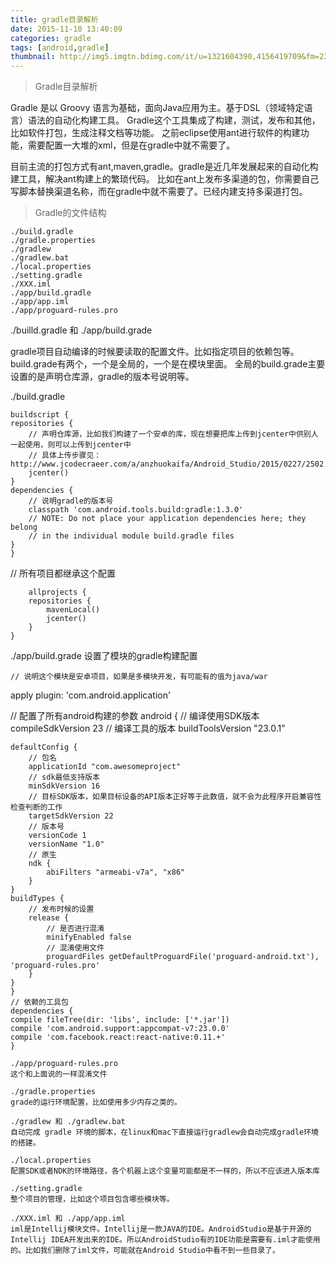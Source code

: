 ```yaml
---
title: gradle目录解析
date: 2015-11-10 13:40:09
categories: gradle
tags: [android,gradle]
thumbnail: http://img5.imgtn.bdimg.com/it/u=1321604390,4156419709&fm=23&gp=0.jpg
---
```


> Gradle目录解析

Gradle 是以 Groovy 语言为基础，面向Java应用为主。基于DSL（领域特定语言）语法的自动化构建工具。
Gradle这个工具集成了构建，测试，发布和其他，比如软件打包，生成注释文档等功能。
之前eclipse使用ant进行软件的构建功能，需要配置一大堆的xml，但是在gradle中就不需要了。

目前主流的打包方式有ant,maven,gradle。gradle是近几年发展起来的自动化构建工具，解决ant构建上的繁琐代码。
比如在ant上发布多渠道的包，你需要自己写脚本替换渠道名称，而在gradle中就不需要了。已经内建支持多渠道打包。

> Gradle的文件结构

    ./build.gradle
    ./gradle.properties
    ./gradlew
    ./gradlew.bat
    ./local.properties
    ./setting.gradle
    ./XXX.iml
    ./app/build.gradle
    ./app/app.iml
    ./app/proguard-rules.pro

./builld.gradle 和 ./app/build.grade

gradle项目自动编译的时候要读取的配置文件。比如指定项目的依赖包等。
build.grade有两个，一个是全局的，一个是在模块里面。
全局的build.grade主要设置的是声明仓库源，gradle的版本号说明等。

./build.gradle

    buildscript {
    repositories {
        // 声明仓库源，比如我们构建了一个安卓的库，现在想要把库上传到jcenter中供别人一起使用，则可以上传到jcenter中
        // 具体上传步骤见：http://www.jcodecraeer.com/a/anzhuokaifa/Android_Studio/2015/0227/2502.html
        jcenter()
    }
    dependencies {
        // 说明gradle的版本号
        classpath 'com.android.tools.build:gradle:1.3.0'
        // NOTE: Do not place your application dependencies here; they belong
        // in the individual module build.gradle files
    }
    }
// 所有项目都继承这个配置

        allprojects {
        repositories {
            mavenLocal()
            jcenter()
        }
    }


./app/build.grade 设置了模块的gradle构建配置

    // 说明这个模块是安卓项目，如果是多模块开发，有可能有的值为java/war
apply plugin: 'com.android.application'

// 配置了所有android构建的参数
android {
    // 编译使用SDK版本
    compileSdkVersion 23
    // 编译工具的版本
    buildToolsVersion "23.0.1"

    defaultConfig {
        // 包名
        applicationId "com.awesomeproject"
        // sdk最低支持版本
        minSdkVersion 16
        // 目标SDK版本，如果目标设备的API版本正好等于此数值，就不会为此程序开启兼容性检查判断的工作
        targetSdkVersion 22
        // 版本号
        versionCode 1
        versionName "1.0"
        // 原生
        ndk {
            abiFilters "armeabi-v7a", "x86"
        }
    }
    buildTypes {
        // 发布时候的设置
        release {
            // 是否进行混淆
            minifyEnabled false
            // 混淆使用文件
            proguardFiles getDefaultProguardFile('proguard-android.txt'), 'proguard-rules.pro'
        }
    }
    }
    // 依赖的工具包
    dependencies {
    compile fileTree(dir: 'libs', include: ['*.jar'])
    compile 'com.android.support:appcompat-v7:23.0.0'
    compile 'com.facebook.react:react-native:0.11.+'
    }
    
    ./app/proguard-rules.pro
    这个和上面说的一样混淆文件
    
    ./gradle.properties
    grade的运行环境配置，比如使用多少内存之类的。
    
    ./gradlew 和 ./gradlew.bat
    自动完成 gradle 环境的脚本，在linux和mac下直接运行gradlew会自动完成gradle环境的搭建。
    
    ./local.properties
    配置SDK或者NDK的环境路径，各个机器上这个变量可能都是不一样的，所以不应该进入版本库
    
    ./setting.gradle
    整个项目的管理，比如这个项目包含哪些模块等。
    
    ./XXX.iml 和 ./app/app.iml
    iml是Intellij模块文件。Intellij是一款JAVA的IDE。AndroidStudio是基于开源的Intellij IDEA开发出来的IDE。所以AndroidStudio有的IDE功能是需要有.iml才能使用的。比如我们删除了iml文件，可能就在Android Studio中看不到一些目录了。